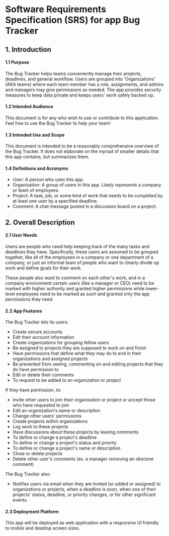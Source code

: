 # Software Requirements Specification (SRS) for app **Bug Tracker**

## 1. Introduction

#### 1.1 Purpose
The Bug Tracker helps teams conveniently manage their projects, deadlines, and general workflow. Users are grouped into 'Organizations' (AKA teams) where each team member has a role, assignments, and admins and managers may give permissions as needed. The app provides security measures to keep data private and keeps users' work safely backed up.

#### 1.2 Intended Audience
This document is for any who wish to use or contribute to this application. Feel free to use the Bug Tracker to help your team!

#### 1.3 Intended Use and Scope
This document is intended to be a reasonably comprehensive overview of the Bug Tracker. It does not elaborate on the myriad of smaller details that this app contains, but summarizes them.

#### 1.4 Definitions and Acronyms
- User: A person who uses this app.
- Organization: A group of users in this app. Likely represents a company or team of employees.
- Project: A task, job, or some kind of work that needs to be completed by at least one user by a specified deadline.
- Comment: A chat message posted in a discussion board on a project.

[//]: # (TODO: define permissions or assignments?)

## 2. Overall Description

#### 2.1 User Needs
Users are people who need help keeping track of the many tasks and deadlines they have. Specifically, these users are assumed to be grouped together, like all of the employees in a company or one department of a company, or just an informal team of people who want to clearly divide up work and define goals for their work.

These people also want to comment on each other's work, and in a company environment certain users (like a manager or CEO) need to be marked with higher authority and granted higher permissions while lower-level employees need to be marked as such and granted only the app permissions they need.

#### 2.2 App Features
The Bug Tracker lets its users:
- Create secure accounts
- Edit their account information
- Create organizations for grouping fellow users
- Be assigned to projects they are supposed to work on and finish
- Have permissions that define what they may do to and in their organizations and assigned projects
- Be prevented from seeing, commenting on and editing projects that they do have permission to
- Edit or delete their comments
- To request to be added to an organization or project

If they have permission, to:
- Invite other users to join their organization or project or accept those who have requested to join
- Edit an organization's name or description
- Change other users' permissions
- Create projects within organizations
- Log work to these projects
- Have discussions about these projects by leaving comments
- To define or change a project's deadline
- To define or change a project's status and priority
- To define or change a project's name or description
- Close or delete projects
- Delete other user's comments (ex. a manager removing an obscene comment)

The Bug Tracker also:
- Notifies users via email when they are invited (or added or assigned) to organizations or projects, when a deadline is soon, when one of their projects' status, deadline, or priority changes, or for other significant events.

#### 2.3 Deployment Platform
This app will be deployed as web application with a responsive UI friendly to mobile and desktop screen sizes.

[//]: # (TODO: Finish this SRS and make it more professional)